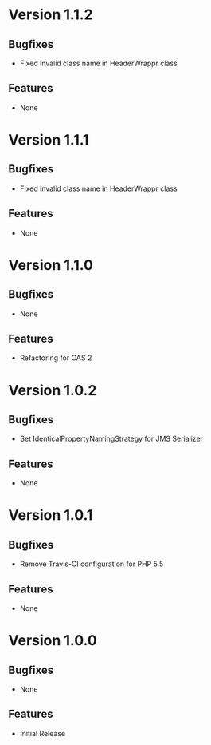# Version 1.1.2

## Bugfixes

* Fixed invalid class name in HeaderWrappr class

## Features

* None

# Version 1.1.1

## Bugfixes

* Fixed invalid class name in HeaderWrappr class

## Features

* None

# Version 1.1.0

## Bugfixes

* None

## Features

* Refactoring for OAS 2

# Version 1.0.2

## Bugfixes

* Set IdenticalPropertyNamingStrategy for JMS Serializer

## Features

* None

# Version 1.0.1

## Bugfixes

* Remove Travis-CI configuration for PHP 5.5

## Features

* None

# Version 1.0.0

## Bugfixes

* None

## Features

* Initial Release

